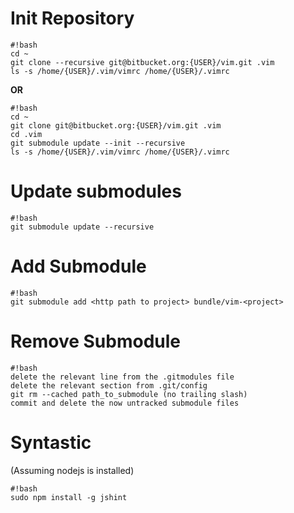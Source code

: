 # Init Repository #
```
#!bash
cd ~
git clone --recursive git@bitbucket.org:{USER}/vim.git .vim
ls -s /home/{USER}/.vim/vimrc /home/{USER}/.vimrc
```

**OR**

```
#!bash
cd ~
git clone git@bitbucket.org:{USER}/vim.git .vim
cd .vim
git submodule update --init --recursive
ls -s /home/{USER}/.vim/vimrc /home/{USER}/.vimrc
```

# Update submodules #
```
#!bash
git submodule update --recursive
```

# Add Submodule #
```
#!bash
git submodule add <http path to project> bundle/vim-<project>
```

# Remove Submodule #
```
#!bash
delete the relevant line from the .gitmodules file
delete the relevant section from .git/config
git rm --cached path_to_submodule (no trailing slash)
commit and delete the now untracked submodule files
```

# Syntastic #
(Assuming nodejs is installed)
```
#!bash
sudo npm install -g jshint
```
